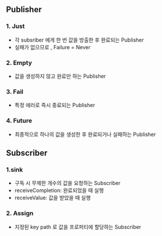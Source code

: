 ## Publisher 
### 1. Just
- 각 subsriber 에게 한 번 값을 방출한 후 완료되는 Publisher
- 실패가 없으므로 , Failure = Never

### 2. Empty
- 값을 생성하지 않고 완료만 하는 Publisher

### 3. Fail 
- 특정 에러로 즉시 종료되는 Publisher

### 4. Future 
- 최종적으로 하나의 값을 생성한 후 완료되거나 실패하는 Publisher 


## Subscriber 

### 1.sink 
- 구독 시 무제한 개수의 값을 요청하는 Subscriber
- receiveCompletion: 완료되었을 때 실행
- receiveValue: 값을 받았을 때 실행

### 2. Assign 
- 지정된 key path 로 값을 프로퍼티에 할당하는 Subscriber 

